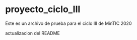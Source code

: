 # proyecto_ciclo_III
Este es un archivo de prueba para el ciclo III de MinTIC 2020

actualizacion del README